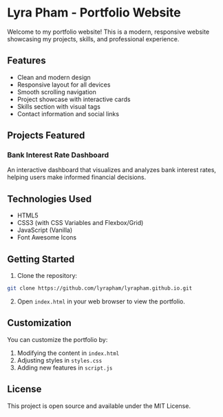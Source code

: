 # Lyra Pham - Portfolio Website

Welcome to my portfolio website! This is a modern, responsive website showcasing my projects, skills, and professional experience.

## Features

- Clean and modern design
- Responsive layout for all devices
- Smooth scrolling navigation
- Project showcase with interactive cards
- Skills section with visual tags
- Contact information and social links

## Projects Featured

### Bank Interest Rate Dashboard
An interactive dashboard that visualizes and analyzes bank interest rates, helping users make informed financial decisions.

## Technologies Used

- HTML5
- CSS3 (with CSS Variables and Flexbox/Grid)
- JavaScript (Vanilla)
- Font Awesome Icons

## Getting Started

1. Clone the repository:
```bash
git clone https://github.com/lyrapham/lyrapham.github.io.git
```

2. Open `index.html` in your web browser to view the portfolio.

## Customization

You can customize the portfolio by:
1. Modifying the content in `index.html`
2. Adjusting styles in `styles.css`
3. Adding new features in `script.js`

## License

This project is open source and available under the MIT License.
